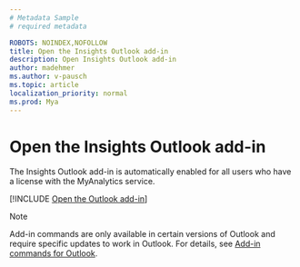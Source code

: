 ```yaml
---
# Metadata Sample
# required metadata

ROBOTS: NOINDEX,NOFOLLOW
title: Open the Insights Outlook add-in
description: Open Insights Outlook add-in
author: madehmer
ms.author: v-pausch
ms.topic: article
localization_priority: normal 
ms.prod: Mya
---
```


# Open the Insights Outlook add-in

The Insights Outlook add-in is automatically enabled for all users who have a license with the MyAnalytics service.

[!INCLUDE [Open the Outlook add-in](../../Includes/to-open-outlook-add-in.md)]

> [!Note]
> Add-in commands are only available in certain versions of Outlook and require specific updates to work in Outlook. For details, see [Add-in commands for Outlook](https://docs.microsoft.com/outlook/add-ins/add-in-commands-for-outlook).
